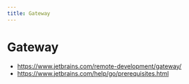 ```yaml
---
title: Gateway
---
```


# Gateway

- https://www.jetbrains.com/remote-development/gateway/
- https://www.jetbrains.com/help/go/prerequisites.html
